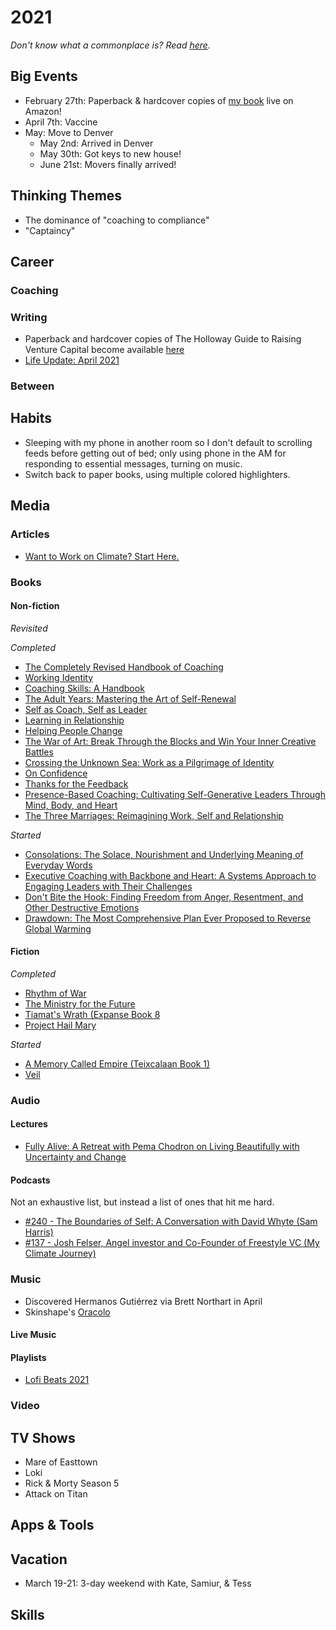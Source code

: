 # 2021
_Don't know what a commonplace is? Read [here](https://github.com/AndySparks/captains-log/blob/master/commonplace/wtf-is-a-commonplace.md)._

## Big Events
- February 27th: Paperback & hardcover copies of [my book](https://www.amazon.com/Holloway-Guide-Raising-Venture-Capital/dp/1952120217/) live on Amazon!
- April 7th: Vaccine
- May: Move to Denver
  - May 2nd: Arrived in Denver
  - May 30th: Got keys to new house!
  - June 21st: Movers finally arrived!

## Thinking Themes
- The dominance of "coaching to compliance"
- "Captaincy"

## Career

### Coaching

### Writing
- Paperback and hardcover copies of The Holloway Guide to Raising Venture Capital become available [here](https://www.amazon.com/gp/product/1952120217)
- [Life Update: April 2021](https://www.andysparks.co/post/life-update-april-2021)


### Between


## Habits
- Sleeping with my phone in another room so I don't default to scrolling feeds before getting out of bed; only using phone in the AM for responding to essential messages, turning on music. 
- Switch back to paper books, using multiple colored highlighters. 

## Media

### Articles
- [Want to Work on Climate? Start Here.](https://susanfsu.medium.com/want-to-work-on-climate-start-here-14afbf3ccd74)

### Books

#### Non-fiction

*Revisited*


*Completed*
- [The Completely Revised Handbook of Coaching](https://www.amazon.com/Completely-Revised-Handbook-Coaching-Developmental/dp/047090674X)
- [Working Identity](https://www.amazon.com/Working-Identity-Unconventional-Strategies-Reinventing/dp/1591394139)
- [Coaching Skills: A Handbook](https://www.amazon.com/COACHING-SKILLS-DEFINITIVE-Humanities-Counselling-dp-0335261922/dp/0335261922)
- [The Adult Years: Mastering the Art of Self-Renewal](https://www.amazon.com/Adult-Years-Mastering-Art-Self-Renewal/dp/0787948012)
- [Self as Coach, Self as Leader](https://www.amazon.com/Self-Coach-Leader-Developing-Develop/dp/1119562554)
- [Learning in Relationship](https://www.amazon.com/Learning-Relationship-Foundation-Personal-Professional/dp/1887259015)
- [Helping People Change](https://www.amazon.com/Helping-People-Change-Coaching-Compassion/dp/1633696561)
- [The War of Art: Break Through the Blocks and Win Your Inner Creative Battles](https://www.amazon.com/War-Art-Through-Creative-Battles/dp/1936891026/)
- [Crossing the Unknown Sea: Work as a Pilgrimage of Identity](https://www.amazon.com/Crossing-Sea-Work-Pilgrimage-Identity/dp/1573229148)
- [On Confidence](https://www.amazon.com/Confidence-thought-provoking-teaches-confidence-learnt/dp/0995573670)
- [Thanks for the Feedback](https://www.amazon.com/Thanks-Feedback-Science-Receiving-Well/dp/0670014664)
- [Presence-Based Coaching: Cultivating Self-Generative Leaders Through Mind, Body, and Heart](https://www.amazon.com/Presence-Based-Coaching-Cultivating-Self-Generative-Leaders/dp/0470325097)
- [The Three Marriages: Reimagining Work, Self and Relationship](https://www.amazon.com/Three-Marriages-Reimagining-Work-Relationship/dp/159448435X)

*Started*
- [Consolations: The Solace, Nourishment and Underlying Meaning of Everyday Words](https://www.amazon.com/gp/product/1786897636/)
- [Executive Coaching with Backbone and Heart: A Systems Approach to Engaging Leaders with Their Challenges](https://www.amazon.com/Executive-Coaching-Backbone-Heart-Challenges/dp/0787986399)
- [Don't Bite the Hook: Finding Freedom from Anger, Resentment, and Other Destructive Emotions](https://www.audible.com/pd/Dont-Bite-the-Hook-Audiobook/B077VWZHCG)
- [Drawdown: The Most Comprehensive Plan Ever Proposed to Reverse Global Warming](https://drawdown.org/the-book)

#### Fiction

*Completed*
- [Rhythm of War](https://www.amazon.com/Rhythm-Stormlight-Archive-Brandon-Sanderson/dp/0765326388)
- [The Ministry for the Future](https://www.amazon.com/Ministry-Future-Kim-Stanley-Robinson/dp/0316300136)
- [Tiamat's Wrath (Expanse Book 8](https://www.amazon.com/Tiamats-Wrath-Expanse-Book-8-ebook/dp/B07BVNVWL6)
- [Project Hail Mary](https://www.amazon.com/Project-Hail-Mary-Andy-Weir/dp/0593135202)

*Started*
- [A Memory Called Empire (Teixcalaan Book 1)](https://www.amazon.com/Memory-Called-Empire-Arkady-Martine-ebook/dp/B07C7BCB88)
- [Veil](https://www.amazon.com/Veil-Eliot-Peper-ebook/dp/B085PSTJNC)

### Audio

#### Lectures
- [Fully Alive: A Retreat with Pema Chodron on Living Beautifully with Uncertainty and Change](https://www.audible.com/pd/Fully-Alive-Audiobook/B077VJSJDL)

#### Podcasts
Not an exhaustive list, but instead a list of ones that hit me hard.

- [#240 - The Boundaries of Self: A Conversation with David Whyte (Sam Harris)](https://samharris.org/podcasts/240-boundaries-self/)
- [#137 - Josh Felser, Angel investor and Co-Founder of Freestyle VC (My Climate Journey)](https://www.myclimatejourney.co/episodes/josh-felser)

### Music
- Discovered Hermanos Gutiérrez via Brett Northart in April
- Skinshape's [Oracolo](https://open.spotify.com/album/3bxJayV6Df1njG1jUnIXfs?si=Z4hfluJJTBSEmZIYf3rXyQ&dl_branch=1)

#### Live Music


#### Playlists
- [Lofi Beats 2021](https://open.spotify.com/playlist/4VN7J0uq62foOhZndwOegy?si=3ffe56fcdc08443b)

### Video

## TV Shows
- Mare of Easttown
- Loki
- Rick & Morty Season 5
- Attack on Titan

## Apps & Tools

## Vacation
- March 19-21: 3-day weekend with Kate, Samiur, & Tess 

## Skills

